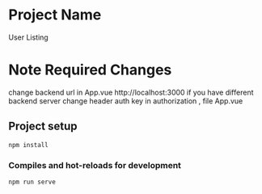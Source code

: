 # Project Name 
User Listing

# Note Required Changes
change backend url in App.vue http://localhost:3000 if you have different backend server
change header auth key in authorization , file App.vue

## Project setup
```
npm install
```

### Compiles and hot-reloads for development
```
npm run serve

```
